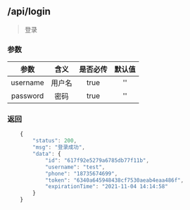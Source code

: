 ## /api/login
> 登录
### 参数

| 参数      | 含义  | 是否必传 | 默认值 |
| :---:| :---: | :----: | :---: |
| username | 用户名 | true    | ''    |
| password | 密码   | true   | '' |

### 返回
``` js
    {
        "status": 200,
        "msg": "登录成功",
        "data": {
            "id": "617f92e5279a6785db77f11b",
            "username": "test",
            "phone": "18735674699",
            "token": "6340a645948438cf7530aeab4eaa486f",
            "expirationTime": "2021-11-04 14:14:58"
        }
    }
```